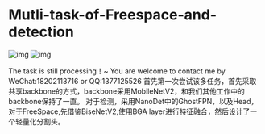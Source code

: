 # Mutli-task-of-Freespace-and-detection
![img](https://user-images.githubusercontent.com/61531491/178978468-a630424d-f949-4523-9164-0fedf6613b37.jpg)
![img](https://user-images.githubusercontent.com/61531491/178978721-dbc36f96-5de7-4d0d-aa06-12d07c2a1108.jpg)

The task is still processing！~
You are welcome to contact me by WeChat:18202113716 or QQ:1377125526
首先第一次尝试该多任务，首先采取共享backbone的方式，backbone采用MobileNetV2，和我们其他工作中的backbone保持了一直。
对于检测，采用NanoDet中的GhostFPN，以及Head，
对于FreeSpace,先借鉴BiseNetV2,使用BGA layer进行特征融合，然后设计了一个轻量化分割头。

